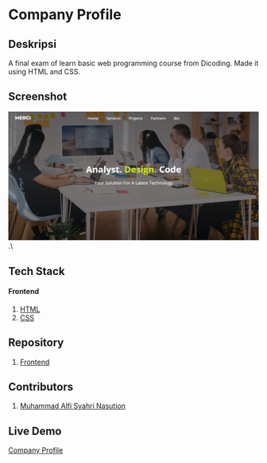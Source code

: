 # Company Profile

## Deskripsi
A final exam of learn basic web programming course from Dicoding. Made it using HTML and CSS.

## Screenshot

![](./landing.PNG).\

## Tech Stack

#### Frontend

1. [HTML](https://www.w3schools.com/html/)
2. [CSS](https://www.w3schools.com/css/)

## Repository

1. [Frontend](https://github.com/alfi2811/exampleCompanyProfile)

## Contributors

1. [Muhammad Alfi Syahri Nasution](https://github.com/alfi2811)

## Live Demo

[Company Profile](https://example-company-profile.netlify.app/)